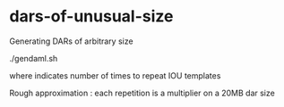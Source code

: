 # dars-of-unusual-size
Generating DARs of arbitrary size

./gendaml.sh <template-scale-factor>

where <template-scale-factor> indicates number of times to repeat IOU templates

Rough approximation : each repetition is a multiplier on a 20MB dar size
